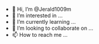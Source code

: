 - 👋 Hi, I’m @Jerald1009m
- 👀 I’m interested in ...
- 🌱 I’m currently learning ...
- 💞️ I’m looking to collaborate on ...
- 📫 How to reach me ...

<!---
Jerald1009m/Jerald1009m is a ✨ special ✨ repository because its `README.md` (this file) appears on your GitHub profile.
You can click the Preview link to take a look at your changes.
--->
